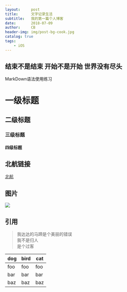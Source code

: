 ```yaml
---
layout:     post
title:      文字记录生活
subtitle:   我的第一篇个人博客
date:       2018-07-09
author:     CB
header-img: img/post-bg-cook.jpg
catalog: true
tags:
    - iOS
---
```


## 结束不是结束 开始不是开始 世界没有尽头
MarkDown语法使用练习
# 一级标题
## 二级标题
### 三级标题
#### 四级标题

## 北航链接
[北航](http://www.buaa.edu.cn)

## 图片
![](http://cac.avic.com/web/uploads/image/20151215/20151215210422_44606.jpg)

## 引用
>我达达的马蹄是个美丽的错误  
>我不是归人  
>是个过客  

dog | bird | cat
----|------|----
foo | foo  | foo
bar | bar  | bar
baz | baz  | baz
